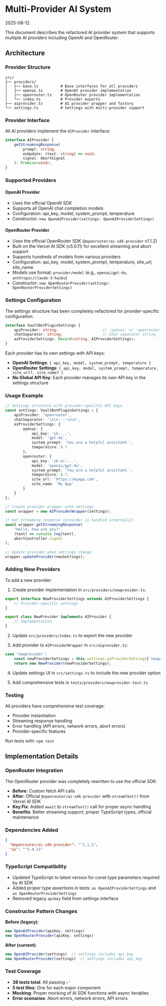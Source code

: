 # Multi-Provider AI System
2025-08-12

This document describes the refactored AI provider system that supports multiple AI providers including OpenAI and OpenRouter.

## Architecture

### Provider Structure
```
src/
├── providers/
│   ├── base.ts          # Base interfaces for all providers
│   ├── openai.ts        # OpenAI provider implementation
│   ├── openrouter.ts    # OpenRouter provider implementation
│   └── index.ts         # Provider exports
├── aiprovider.ts        # AI provider wrapper and factory
└── settings.ts          # Settings with multi-provider support
```

### Provider Interface
All AI providers implement the `AIProvider` interface:
```typescript
interface AIProvider {
    getStreamingResponse(
        prompt: string, 
        onUpdate: (text: string) => void, 
        signal: AbortSignal
    ): Promise<void>;
}
```

### Supported Providers

#### OpenAI Provider
- Uses the official OpenAI SDK
- Supports all OpenAI chat completion models
- Configuration: api_key, model, system_prompt, temperature
- Constructor: `new OpenAIProvider(settings: OpenAIProviderSettings)`

#### OpenRouter Provider  
- Uses the official OpenRouter SDK (`@openrouter/ai-sdk-provider` v1.1.2)
- Built on the Vercel AI SDK (v5.0.11) for excellent streaming and abort support
- Supports hundreds of models from various providers
- Configuration: api_key, model, system_prompt, temperature, site_url, site_name
- Models use format: `provider/model` (e.g., `openai/gpt-4o`, `anthropic/claude-3-haiku`)
- Constructor: `new OpenRouterProvider(settings: OpenRouterProviderSettings)`

### Settings Configuration
The settings structure has been completely refactored for provider-specific configuration:

```typescript
interface VaultBotPluginSettings {
    apiProvider: string;                    // 'openai' or 'openrouter'
    chatSeparator: string;                  // Chat separator string
    aiProviderSettings: Record<string, AIProviderSettings>;
}
```

Each provider has its own settings with API keys:
- **OpenAI Settings**: `{ api_key, model, system_prompt, temperature }`
- **OpenRouter Settings**: `{ api_key, model, system_prompt, temperature, site_url?, site_name? }`
- **No Global API Key**: Each provider manages its own API key in the settings structure

### Usage Example
```typescript
// Settings structure with provider-specific API keys
const settings: VaultBotPluginSettings = {
    apiProvider: 'openrouter',
    chatSeparator: '\n\n----\n\n',
    aiProviderSettings: {
        openai: {
            api_key: 'sk-...',
            model: 'gpt-4o',
            system_prompt: 'You are a helpful assistant.',
            temperature: 0.7
        },
        openrouter: {
            api_key: 'sk-or-...',
            model: 'openai/gpt-4o',
            system_prompt: 'You are a helpful assistant.',
            temperature: 0.7,
            site_url: 'https://myapp.com',
            site_name: 'My App'
        }
    }
};

// Create provider wrapper with settings
const wrapper = new AIProviderWrapper(settings);

// Get streaming response (provider is handled internally)
await wrapper.getStreamingResponse(
    "Hello, how are you?",
    (text) => console.log(text),
    abortController.signal
);

// Update provider when settings change
wrapper.updateProvider(newSettings);
```

### Adding New Providers
To add a new provider:

1. Create provider implementation in `src/providers/newprovider.ts`:
```typescript
export interface NewProviderSettings extends AIProviderSettings {
    // Provider-specific settings
}

export class NewProvider implements AIProvider {
    // Implementation
}
```

2. Update `src/providers/index.ts` to export the new provider

3. Add provider to `AIProviderWrapper` in `src/aiprovider.ts`:
```typescript
case 'newprovider':
    const newProviderSettings = this.settings.aiProviderSettings['newprovider'] as NewProviderSettings;
    return new NewProvider(newProviderSettings);
```

4. Update settings UI in `src/settings.ts` to include the new provider option

5. Add comprehensive tests in `tests/providers/newprovider.test.ts`

### Testing
All providers have comprehensive test coverage:
- Provider instantiation
- Streaming response handling
- Error handling (API errors, network errors, abort errors)
- Provider-specific features

Run tests with: `npm test`

## Implementation Details

### OpenRouter Integration
The OpenRouter provider was completely rewritten to use the official SDK:
- **Before**: Custom fetch API calls
- **After**: Official `@openrouter/ai-sdk-provider` with `streamText()` from Vercel AI SDK
- **Key Fix**: Added `await` to `streamText()` call for proper async handling
- **Benefits**: Better streaming support, proper TypeScript types, official maintenance

### Dependencies Added
```json
{
  "@openrouter/ai-sdk-provider": "^1.1.2",
  "ai": "^5.0.11"
}
```

### TypeScript Compatibility
- Updated TypeScript to latest version for const type parameters required by AI SDK
- Added proper type assertions in tests: `as OpenAIProviderSettings` and `as OpenRouterProviderSettings`
- Removed legacy `apiKey` field from settings interface

### Constructor Pattern Changes
**Before (legacy)**:
```typescript
new OpenAIProvider(apiKey, settings)
new OpenRouterProvider(apiKey, settings)
```

**After (current)**:
```typescript
new OpenAIProvider(settings)  // settings includes api_key
new OpenRouterProvider(settings)  // settings includes api_key
```

### Test Coverage
- **38 tests total**: All passing ✅
- **5 test files**: One for each major component
- **Mocking**: Proper mocking of AI SDK functions with async iterables
- **Error scenarios**: Abort errors, network errors, API errors
